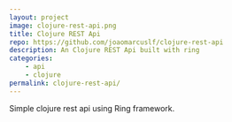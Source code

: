 ```yaml
---
layout: project
image: clojure-rest-api.png
title: Clojure REST Api
repo: https://github.com/joaomarcuslf/clojure-rest-api
description: An Clojure REST Api built with ring
categories:
    - api
    - clojure
permalink: clojure-rest-api/
---
```


Simple clojure rest api using Ring framework.